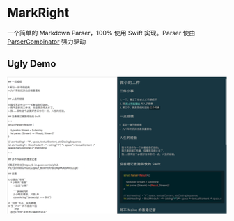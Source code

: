 # MarkRight



一个简单的 Markdown Parser，100% 使用 Swift 实现。Parser 使由 [ParserCombinator](https://github.com/octree/ParserCombinator) 强力驱动



## Ugly Demo



![Demo](./Shots/Demo.png)